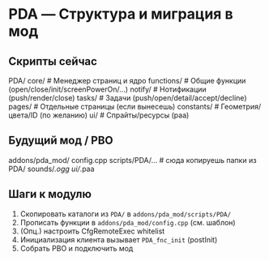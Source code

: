 # PDA — Структура и миграция в мод

## Скрипты сейчас
PDA/
  core/                  # Менеджер страниц и ядро
  functions/             # Общие функции (open/close/init/screenPowerOn/…)
  notify/                # Нотификации (push/render/close)
  tasks/                 # Задачи (push/open/detail/accept/decline)
  pages/                 # Отдельные страницы (если вынесешь)
  constants/             # Геометрия/цвета/ID (по желанию)
  ui/                    # Спрайты/ресурсы (paa)

## Будущий мод / PBO
addons/pda_mod/
  config.cpp
  scripts/PDA/...        # сюда копируешь папки из PDA/
  sounds/*.ogg
  ui/*.paa

## Шаги к модулю
1) Скопировать каталоги из `PDA/` в `addons/pda_mod/scripts/PDA/`
2) Прописать функции в `addons/pda_mod/config.cpp` (см. шаблон)
3) (Опц.) настроить CfgRemoteExec whitelist
4) Инициализация клиента вызывает `PDA_fnc_init` (postInit)
5) Собрать PBO и подключить мод
